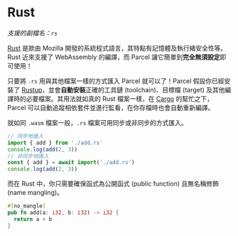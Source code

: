 # Rust

_支援的副檔名：`rs`_

[Rust](https://www.rust-lang.org) 是款由 Mozilla 開發的系統程式語言，其特點有記憶體及執行緒安全性等。Rust 近來支援了 WebAssembly 的編譯，而 Parcel 讓它簡單到**完全無須設定**即可使用！

只要將 `.rs` 用與其他檔案一樣的方式匯入 Parcel 就可以了！Parcel 假設你已經安裝了 [Rustup](https://rustup.rs)，並會**自動安裝**正確的工具鏈 (toolchain)、目標檔 (target) 及其他編譯時的必要檔案。其用法就如真的 Rust 檔案一樣，在 [Cargo](https://github.com/rust-lang/cargo) 的幫忙之下，Parcel 可以自動追蹤相依套件並進行監看，在你存檔時也會自動重新編譯。

就如同 `.wasm` 檔案一般，`.rs` 檔案可用同步或非同步的方式匯入。

```js
// 同步地匯入
import { add } from './add.rs'
console.log(add(2, 3))
// 非同步地匯入
const { add } = await import('./add.rs')
console.log(add(2, 3))
```

而在 Rust 中，你只需要確保函式為公開函式 (public function) 且無名稱修飾 (name mangling)。

```rs
#[no_mangle]
pub fn add(a: i32, b: i32) -> i32 {
  return a + b
}
```
